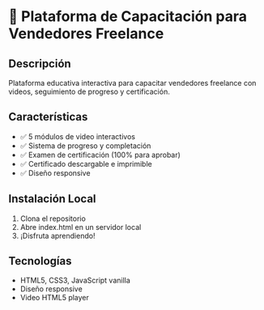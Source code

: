 # 🎯 Plataforma de Capacitación para Vendedores Freelance

## Descripción
Plataforma educativa interactiva para capacitar vendedores freelance con videos, seguimiento de progreso y certificación.

## Características
- ✅ 5 módulos de video interactivos
- ✅ Sistema de progreso y completación
- ✅ Examen de certificación (100% para aprobar)
- ✅ Certificado descargable e imprimible
- ✅ Diseño responsive

## Instalación Local
1. Clona el repositorio
2. Abre index.html en un servidor local
3. ¡Disfruta aprendiendo!

## Tecnologías
- HTML5, CSS3, JavaScript vanilla
- Diseño responsive
- Video HTML5 player

